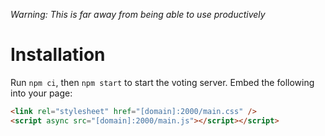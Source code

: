 _Warning: This is far away from being able to use productively_

# Installation

Run `npm ci`, then `npm start` to start the voting server. Embed the following into your page:

```HTML
<link rel="stylesheet" href="[domain]:2000/main.css" />
<script async src="[domain]:2000/main.js"></script></script>
```